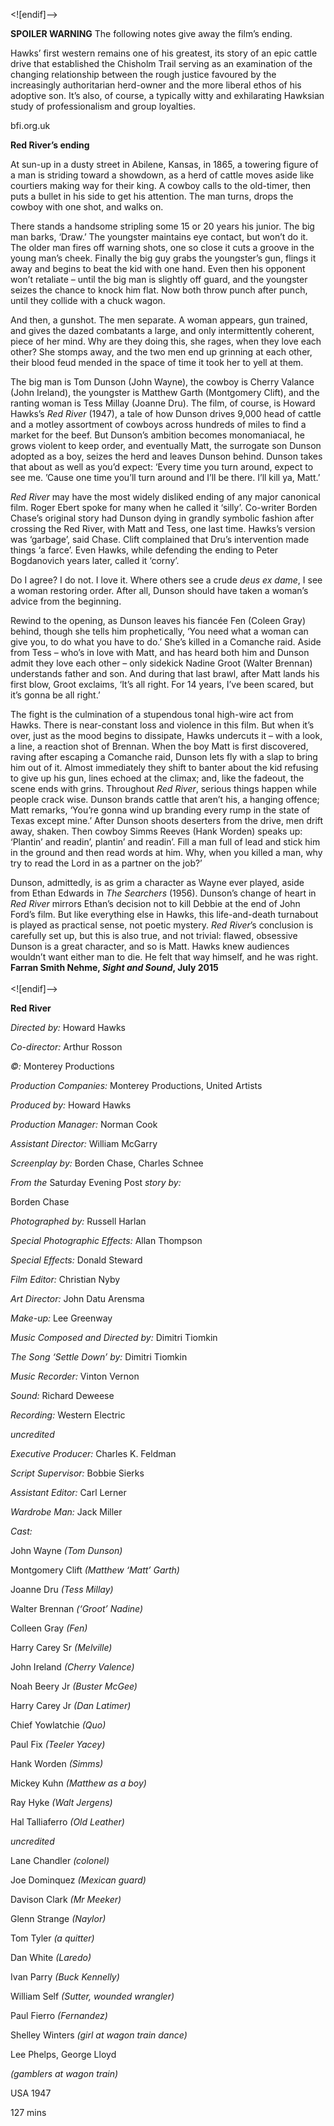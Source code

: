 
<![endif]-->

**SPOILER WARNING** The following notes give away the film’s ending.

Hawks’ first western remains one of his greatest, its story of an epic cattle drive that established the Chisholm Trail serving as an examination of the changing relationship between the rough justice favoured by the increasingly authoritarian herd-owner and the more liberal ethos of his adoptive son. It’s also, of course, a typically witty and exhilarating Hawksian study of professionalism and group loyalties.

bfi.org.uk

**Red River’s ending**

At sun-up in a dusty street in Abilene, Kansas, in 1865, a towering figure of a man is striding toward a showdown, as a herd of cattle moves aside like courtiers making way for their king. A cowboy calls to the old-timer, then puts a bullet in his side to get his attention. The man turns, drops the cowboy with one shot, and walks on.

There stands a handsome stripling some 15 or 20 years his junior. The big man barks, ‘Draw.’ The youngster maintains eye contact, but won’t do it. The older man fires off warning shots, one so close it cuts a groove in the young man’s cheek. Finally the big guy grabs the youngster’s gun, flings it away and begins to beat the kid with one hand. Even then his opponent won’t retaliate – until the big man is slightly off guard, and the youngster seizes the chance to knock him flat. Now both throw punch after punch, until they collide with a chuck wagon.

And then, a gunshot. The men separate. A woman appears, gun trained, and gives the dazed combatants a large, and only intermittently coherent, piece of her mind. Why are they doing this, she rages, when they love each other? She stomps away, and the two men end up grinning at each other, their blood feud mended in the space of time it took her to yell at them.

The big man is Tom Dunson (John Wayne), the cowboy is Cherry Valance (John Ireland), the youngster is Matthew Garth (Montgomery Clift), and the ranting woman is Tess Millay (Joanne Dru). The film, of course, is Howard Hawks’s _Red River_ (1947), a tale of how Dunson drives 9,000 head of cattle and a motley assortment of cowboys across hundreds of miles to find a market for the beef. But Dunson’s ambition becomes monomaniacal, he grows violent to keep order, and eventually Matt, the surrogate son Dunson adopted as a boy, seizes the herd and leaves Dunson behind. Dunson takes that about as well as you’d expect: ‘Every time you turn around, expect to see me. ’Cause one time you’ll turn around and I’ll be there. I’ll kill ya, Matt.’

_Red River_ may have the most widely disliked ending of any major canonical film. Roger Ebert spoke for many when he called it ‘silly’. Co-writer Borden Chase’s original story had Dunson dying in grandly symbolic fashion after crossing the Red River, with Matt and Tess, one last time. Hawks’s version was ‘garbage’, said Chase. Clift complained that Dru’s intervention made things ‘a farce’. Even Hawks, while defending the ending to Peter Bogdanovich years later, called it ‘corny’.

Do I agree? I do not. I love it. Where others see a crude _deus ex dame_, I see a woman restoring order. After all, Dunson should have taken a woman’s advice from the beginning.

Rewind to the opening, as Dunson leaves his fiancée Fen (Coleen Gray) behind, though she tells him prophetically, ‘You need what a woman can give you, to do what you have to do.’ She’s killed in a Comanche raid. Aside from Tess – who’s in love with Matt, and has heard both him and Dunson admit they love each other – only sidekick Nadine Groot (Walter Brennan) understands father and son. And during that last brawl, after Matt lands his first blow, Groot exclaims, ‘It’s all right. For 14 years, I’ve been scared, but it’s gonna be all right.’

The fight is the culmination of a stupendous tonal high-wire act from Hawks. There is near-constant loss and violence in this film. But when it’s over, just as the mood begins to dissipate, Hawks undercuts it – with a look, a line, a reaction shot of Brennan. When the boy Matt is first discovered, raving after escaping a Comanche raid, Dunson lets fly with a slap to bring him out of it. Almost immediately they shift to banter about the kid refusing to give up his gun, lines echoed at the climax; and, like the fadeout, the scene ends with grins. Throughout _Red River_, serious things happen while people crack wise. Dunson brands cattle that aren’t his, a hanging offence; Matt remarks, ‘You’re gonna wind up branding every rump in the state of Texas except mine.’ After Dunson shoots deserters from the drive, men drift away, shaken. Then cowboy Simms Reeves (Hank Worden) speaks up: ‘Plantin’ and readin’, plantin’ and readin’. Fill a man full of lead and stick him in the ground and then read words at him. Why, when you killed a man, why try to read the Lord in as a partner on the job?’

Dunson, admittedly, is as grim a character as Wayne ever played, aside from Ethan Edwards in _The Searchers_ (1956). Dunson’s change of heart in _Red_ _River_ mirrors Ethan’s decision not to kill Debbie at the end of John Ford’s film. But like everything else in Hawks, this life-and-death turnabout is played as practical sense, not poetic mystery. _Red_ _River_’s conclusion is carefully set up, but this is also true, and not trivial: flawed, obsessive Dunson is a great character, and so is Matt. Hawks knew audiences wouldn’t want either man to die. He felt that way himself, and he was right.  
**Farran Smith Nehme, _Sight and Sound_, July 2015**  
<br>
<![endif]-->

**Red River**

_Directed by:_ Howard Hawks

_Co-director:_ Arthur Rosson

_©:_ Monterey Productions

_Production Companies:_ Monterey Productions, United Artists

_Produced by:_ Howard Hawks

_Production Manager:_ Norman Cook

_Assistant Director:_ William McGarry

_Screenplay by:_ Borden Chase, Charles Schnee

_From the_ Saturday Evening Post _story by:_

Borden Chase

_Photographed by:_ Russell Harlan

_Special Photographic Effects:_ Allan Thompson

_Special Effects:_ Donald Steward

_Film Editor:_ Christian Nyby

_Art Director:_ John Datu Arensma

_Make-up:_ Lee Greenway

_Music Composed and Directed by:_ Dimitri Tiomkin

_The Song ‘Settle Down’ by:_ Dimitri Tiomkin

_Music Recorder:_ Vinton Vernon

_Sound:_ Richard Deweese

_Recording:_ Western Electric

_uncredited_

_Executive Producer:_ Charles K. Feldman

_Script Supervisor:_ Bobbie Sierks

_Assistant Editor:_ Carl Lerner

_Wardrobe Man:_ Jack Miller

_Cast:_

John Wayne _(Tom Dunson)_

Montgomery Clift _(Matthew ‘Matt’ Garth)_

Joanne Dru _(Tess Millay)_

Walter Brennan _(‘Groot’ Nadine)_

Colleen Gray _(Fen)_

Harry Carey Sr _(Melville)_

John Ireland _(Cherry Valence)_

Noah Beery Jr _(Buster McGee)_

Harry Carey Jr _(Dan Latimer)_

Chief Yowlatchie _(Quo)_

Paul Fix _(Teeler Yacey)_

Hank Worden _(Simms)_

Mickey Kuhn _(Matthew as a boy)_

Ray Hyke _(Walt Jergens)_

Hal Talliaferro _(Old Leather)_

_uncredited_

Lane Chandler _(colonel)_

Joe Dominquez _(Mexican guard)_

Davison Clark _(Mr Meeker)_

Glenn Strange _(Naylor)_

Tom Tyler _(a quitter)_

Dan White _(Laredo)_

Ivan Parry _(Buck Kennelly)_

William Self _(Sutter, wounded wrangler)_

Paul Fierro _(Fernandez)_

Shelley Winters _(girl at wagon train dance)_

Lee Phelps, George Lloyd

_(gamblers at wagon train)_

USA 1947

127 mins
<!--stackedit_data:
eyJoaXN0b3J5IjpbLTEwODI1NDA5OTVdfQ==
-->